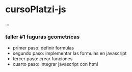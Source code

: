 # cursoPlatzi-js

...

### taller #1 fuguras geometricas

- primer paso: definir formulas
- segundo paso: implementar las formulas en javascript
- tercer paso: crear funciones
- cuarto paso: integrar javascript con html
